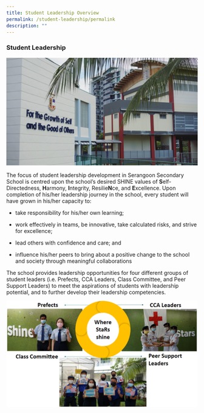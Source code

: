 ```yaml
---
title: Student Leadership Overview
permalink: /student-leadership/permalink
description: ""
---
```

### Student Leadership

![](/images/student%20leadership.jpg)

The focus of student leadership development in Serangoon Secondary School is centred upon the school’s desired SHINE values of **S**elf-Directedness, **H**armony, **I**ntegrity, Resilie**N**ce, and **E**xcellence. Upon completion of his/her leadership journey in the school, every student will have grown in his/her capacity to:

*   take responsibility for his/her own learning;
    
*   work effectively in teams, be innovative, take calculated risks, and strive for excellence;
    
*   lead others with confidence and care; and
    
*   influence his/her peers to bring about a positive change to the school and society through meaningful collaborations

The school provides leadership opportunities for four different groups of student leaders (i.e. Prefects, CCA Leaders, Class Committee, and Peer Support Leaders) to meet the aspirations of students with leadership potential, and to further develop their leadership competencies.

![](/images/Picture2a.png)